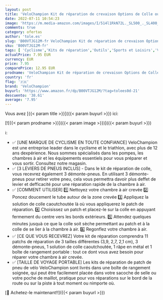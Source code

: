 ```yaml
---
layout: post
title: 'VeloChampion Kit de réparation de crevaison Options de Colle ou sans Colle - Convient pour Les vélos de Route  de Montagne ou de Banlieue  Kit de réparation de Perforation de Colle '
date: 2022-07-11 10:54:23
image: 'https://m.media-amazon.com/images/I/514l1RkN72L._SL500_._SL400_.jpg'
comments: true
category: ofertas
author: 'tole.es'
slug: 'B00VTJG12M-fr VeloChampion Kit de réparation de crevaison Options de...'
sku: 'B00VTJG12M-fr'
tags: [ 'Cyclisme','Kits de réparation','Outils','Sports et Loisirs','Vêtements et équipement de sport','velochampion','🇫🇷', ]
actualPrice: 7.95 EUR
currency: EUR
price: 7.95
comparePrice: 12.95 EUR
prodname: 'VeloChampion Kit de réparation de crevaison Options de Colle ou sans Colle - Convient pour Les vélos de Route  de Montagne ou de Banlieue  Kit de réparation de Perforation de Colle '
country: 'fr'
flag: '🇫🇷'
brand: 'VeloChampion'
buyurl: 'https://www.amazon.fr/dp/B00VTJG12M/?tag=tolees0d-21'
descuento: '38.61'
average: '7.95'
---
```


Vous avez [{{< param title >}}]({{< param buyurl >}}) ici:

[![{{< param prodname >}}]({{< param image >}})]({{< param buyurl >}})

ℹ️:

- ✅ [UNE MARQUE DE CYCLISME EN TOUTE CONFIANCE] VeloChampion est une entreprise leader dans le cyclisme et le triathlon, avec plus de 12 ans dexpérience. Nous sommes spécialisés dans les pompes, les chambres à air et les équipements essentiels pour vous préparer et vous sortir. Consultez notre magasin.
- ✅ [3 LEVIERS DE PNEUS INCLUS] - Dans le kit de réparation de colle, vous recevrez également 3 démonte-pneus. En utilisant 3 démonte-pneus pour retirer votre pneu, cela vous permettra davoir plus deffet de levier et defficacité pour une réparation rapide de la chambre à air.
- ✅ [COMMENT UTILISER] 1️⃣ Nettoyez votre chambre à air crevée 2️⃣ Poncez doucement le tube autour de la zone crevée 3️⃣ Appliquez la solution de colle caoutchoutée là où vous appliquerez le patch de réparation. 4️⃣ Choisissez un patch et placez-le sur la colle en appuyant fermement du centre vers les bords extérieurs. 5️⃣ Attendez quelques minutes jusquà ce que la colle soit sèche permettant au patch et à la colle de se lier à la chambre à air. 6️⃣ Regonflez votre chambre à air.
- ✅ [CE QUE VOUS RECEVREZ] Votre kit de réparation comprendra 11 patchs de réparation de 3 tailles différentes (3,9, 2,7, 2,1 cm), 3 démonte-pneus, 1 solution de colle caoutchoutée, 1 râpe en métal et 1 boîte de rangement portable : tout ce dont vous avez besoin pour réparer votre chambre à air crevée.
- ✅ [TAILLE DE VOYAGE PORTABLE] Les kits de réparation de patch de pneu de vélo VeloChampion sont livrés dans une boîte de rangement soignée, qui peut être facilement placée dans votre sacoche de selle ou votre poche de maillot, pratique pour vos réparations sur le bord de la route ou sur la piste à tout moment ou nimporte où.

[🛒 Achetez-le maintenant!!]({{< param buyurl >}})
